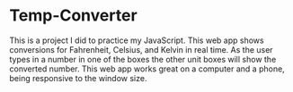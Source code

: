 # Temp-Converter
This is a project I did to practice my JavaScript. This web app shows conversions for Fahrenheit, Celsius, and Kelvin in real time. As the user types in a number in one of the boxes the other unit boxes will show the converted number. This web app works great on a computer and a phone, being responsive to the window size.
